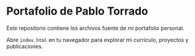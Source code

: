 # Portafolio de Pablo Torrado

Este repositorio contiene los archivos fuente de mi portafolio personal.


Abre `index.html` en tu navegador para explorar mi currículo, proyectos y publicaciones.
